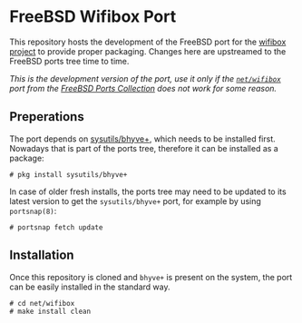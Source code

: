 # FreeBSD Wifibox Port

This repository hosts the development of the FreeBSD port for the
[wifibox project](https://github.com/pgj/freebsd-wifibox) to provide
proper packaging.  Changes here are upstreamed to the FreeBSD ports
tree time to time.

*This is the development version of the port, use it only if the
[`net/wifibox`](https://cgit.freebsd.org/ports/tree/net/wifibox) port
from the [FreeBSD Ports
Collection](https://docs.freebsd.org/en/books/handbook/ports/#ports-using)
does not work for some reason.*

## Preperations

The port depends on
[sysutils/bhyve+](https://github.com/pgj/freebsd-bhyve-plus-port/),
which needs to be installed first.  Nowadays that is part of the ports
tree, therefore it can be installed as a package:

```console
# pkg install sysutils/bhyve+
```

In case of older fresh installs, the ports tree may need to be updated
to its latest version to get the `sysutils/bhyve+` port, for example
by using `portsnap(8)`:

```console
# portsnap fetch update
```

## Installation

Once this repository is cloned and `bhyve+` is present on the system,
the port can be easily installed in the standard way.

```console
# cd net/wifibox
# make install clean
```
